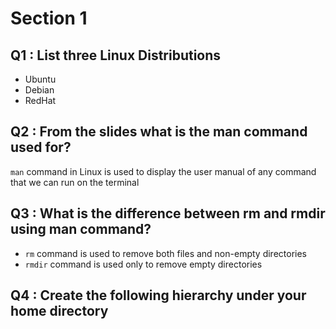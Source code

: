 # Section 1

## Q1 : List three Linux Distributions
* Ubuntu
* Debian 
* RedHat

## Q2 : From the slides what is the man command used for?
`man` command in Linux is used to display the user manual of any command that we can run on the terminal

## Q3 : What is the difference between rm and rmdir using man command?
* `rm` command is used to remove both files and non-empty directories
* `rmdir` command is used only to remove empty directories

## Q4 : Create the following hierarchy under your home directory
